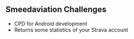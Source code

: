 ## Smeedaviation Challenges

- CPD for Android development
- Returns some statistics of your Strava account
